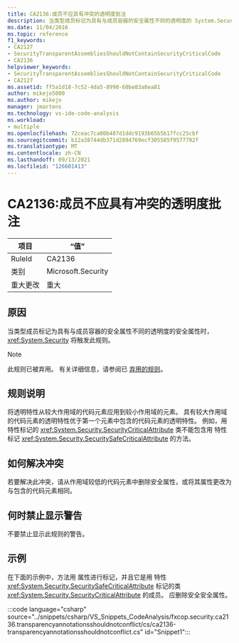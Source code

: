 ```yaml
---
title: CA2136:成员不应具有冲突的透明度批注
description: 当类型成员标记为具有与成员容器的安全属性不同的透明度的 System.Security 安全属性时，将触发此规则。
ms.date: 11/04/2016
ms.topic: reference
f1_keywords:
- CA2127
- SecurityTransparentAssembliesShouldNotContainSecurityCriticalCode
- CA2136
helpviewer_keywords:
- SecurityTransparentAssembliesShouldNotContainSecurityCriticalCode
- CA2127
ms.assetid: ff5a1d18-7c52-4da5-8990-60be83a8ea81
author: mikejo5000
ms.author: mikejo
manager: jmartens
ms.technology: vs-ide-code-analysis
ms.workload:
- multiple
ms.openlocfilehash: 72ceac7ca80b487d1ddc9193b65b5b17fcc25cbf
ms.sourcegitcommit: b12a38744db371d2894769ecf305585f9577792f
ms.translationtype: MT
ms.contentlocale: zh-CN
ms.lasthandoff: 09/13/2021
ms.locfileid: "126601413"
---
```

# <a name="ca2136-members-should-not-have-conflicting-transparency-annotations"></a>CA2136:成员不应具有冲突的透明度批注

|项目|“值”|
|-|-|
|RuleId|CA2136|
|类别|Microsoft.Security|
|重大更改|重大|

## <a name="cause"></a>原因
当类型成员标记为具有与成员容器的安全属性不同的透明度的安全属性时， <xref:System.Security> 将触发此规则。

> [!NOTE]
> 此规则已被弃用。 有关详细信息，请参阅已 [弃用的规则](fxcop-unported-deprecated-rules.md)。

## <a name="rule-description"></a>规则说明
将透明特性从较大作用域的代码元素应用到较小作用域的元素。 具有较大作用域的代码元素的透明特性优于第一个元素中包含的代码元素的透明特性。 例如，用 特性标记的 <xref:System.Security.SecurityCriticalAttribute> 类不能包含用 特性标记 <xref:System.Security.SecuritySafeCriticalAttribute> 的方法。

## <a name="how-to-fix-violations"></a>如何解决冲突
若要解决此冲突，请从作用域较低的代码元素中删除安全属性，或将其属性更改为与包含的代码元素相同。

## <a name="when-to-suppress-warnings"></a>何时禁止显示警告
不要禁止显示此规则的警告。

## <a name="example"></a>示例
在下面的示例中，方法用 属性进行标记，并且它是用 特性 <xref:System.Security.SecuritySafeCriticalAttribute> 标记的类 <xref:System.Security.SecurityCriticalAttribute> 的成员。 应删除安全安全属性。

:::code language="csharp" source="../snippets/csharp/VS_Snippets_CodeAnalysis/fxcop.security.ca2136.transparencyannotationsshouldnotconflict/cs/ca2136-transparencyannotationsshouldnotconflict.cs" id="Snippet1":::
